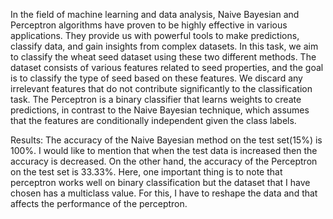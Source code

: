 In the field of machine learning and data analysis, Naive Bayesian and Perceptron algorithms
have proven to be highly effective in various applications. They provide us with powerful tools
to make predictions, classify data, and gain insights from complex datasets. In this task, we aim
to classify the wheat seed dataset using these two different methods. The dataset consists of
various features related to seed properties, and the goal is to classify the type of seed based on
these features. We discard any irrelevant features that do not contribute significantly to the
classification task. The Perceptron is a binary classifier that learns weights to create predictions,
in contrast to the Naive Bayesian technique, which assumes that the features are conditionally
independent given the class labels.


Results:
The accuracy of the Naive Bayesian method on the test set(15%) is 100%. I would like to
mention that when the test data is increased then the accuracy is decreased. On the other hand,
the accuracy of the Perceptron on the test set is 33.33%. Here, one important thing is to note that
perceptron works well on binary classification but the dataset that I have chosen has a multiclass
value. For this, I have to reshape the data and that affects the performance of the perceptron.
